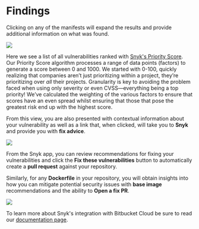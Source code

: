 # Findings

Clicking on any of the manifests will expand the results and provide additional information on what was found.

![](https://partner-workshop-assets.s3.us-east-2.amazonaws.com/snyk-sec-17.png)

Here we see a list of all vulnerabilities ranked with [Snyk's Priority Score](https://snyk.io/blog/snyk-priority-score/). Our Priority Score algorithm processes a range of data points \(factors\) to generate a score between 0 and 1000. We started with 0-100, quickly realizing that companies aren’t just prioritizing within a project, they’re prioritizing over _all_ their projects. Granularity is key to avoiding the problem faced when using only severity or even CVSS—everything being a top priority! We’ve calculated the weighting of the various factors to ensure that scores have an even spread whilst ensuring that those that pose the greatest risk end up with the highest score.

From this view, you are also presented with contextual information about your vulnerability as well as a link that, when clicked, will take you to **Snyk** and provide you with **fix advice**.

![](https://partner-workshop-assets.s3.us-east-2.amazonaws.com/snyk-sec-18.png)

From the Snyk app, you can review recommendations for fixing your vulnerabilities and click the **Fix these vulnerabilities** button to automatically create a **pull request** against your repository.

Similarly, for any **Dockerfile** in your repository, you will obtain insights into how you can mitigate potential security issues with **base image** recommendations and the ability to **Open a fix PR**.

![](https://partner-workshop-assets.s3.us-east-2.amazonaws.com/snyk-sec-19.png)

To learn more about Snyk's integration with Bitbucket Cloud be sure to read our [documentation page](https://support.snyk.io/hc/en-us/articles/360004032097-Bitbucket-Cloud-integration).

